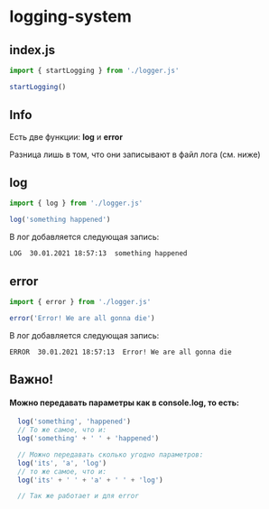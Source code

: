 # logging-system

## index.js
```javascript
import { startLogging } from './logger.js'

startLogging()
```
## Info
Есть две функции: **log** и **error**

Разница лишь в том, что они записывают в файл лога (см. ниже)

## log
```javascript
import { log } from './logger.js'

log('something happened')
```
В лог добавляется следующая запись:
```
LOG  30.01.2021 18:57:13  something happened
```

## error
```javascript
import { error } from './logger.js'

error('Error! We are all gonna die')
```
В лог добавляется следующая запись:
```
ERROR  30.01.2021 18:57:13  Error! We are all gonna die
```

## Важно!
#### **Можно передавать параметры как в console.log**, то есть:

```javascript
  log('something', 'happened') 
  // То же самое, что и:
  log('something' + ' ' + 'happened')

  // Можно передавать сколько угодно параметров:
  log('its', 'a', 'log')
  // то же самое, что и:
  log('its' + ' ' + 'a' + ' ' + 'log')

  // Так же работает и для error
```
